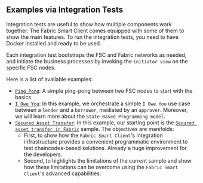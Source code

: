 ## Examples via Integration Tests

Integration tests are useful to show how multiple components work together.
The Fabric Smart Client comes equipped with some of them to show the main features.
To run the integration tests, you need to have Docker installed and ready to be used.

Each integration test bootstraps the FSC and Fabric networks as needed, and initiate the
business processes by invoking the `initiator view` on the specific FSC nodes.

Here is a list of available examples:

- [`Ping Pong`](./fsc/pingpong/README.md): A simple ping-pong between two FSC nodes to start with the basics.
- [`I Owe You`](./fabric/iou/README.md): In this example, we orchestrate a simple
  `I Owe You` use case between a `lender` and a `borrower`, mediated by an `approver`.
  Moreover, we will learn more about the `State-Based Programming model`.
- [`Secured Asset Transfer`](./fabric/atsa/README.md): 
  In this example, our starting point is the [`Secured asset transfer in Fabric`](https://hyperledger-fabric.readthedocs.io/en/release-2.2/secured_asset_transfer/secured_private_asset_transfer_tutorial.html) 
  sample. 
  The objectives are manifolds: 
  - First, to show how the `Fabric Smart Client`'s integration infrastructure provides a convenient programmatic environment to test
     chaincodes-based solutions. Already a huge improvement for the developers.
  - Second, to highlights the limitations of the current sample and show how these limitations can be overcome 
    using the `Fabric Smart Client`'s advanced capabilities.
    
